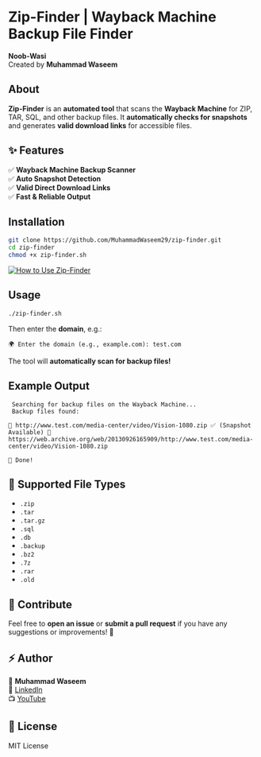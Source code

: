 
#  Zip-Finder | Wayback Machine Backup File Finder

 **Noob-Wasi**  
 Created by **Muhammad Waseem**  

##  About
**Zip-Finder** is an **automated tool** that scans the **Wayback Machine** for ZIP, TAR, SQL, and other backup files. It **automatically checks for snapshots** and generates **valid download links** for accessible files.  

## ✨ Features
✅ **Wayback Machine Backup Scanner**  
✅ **Auto Snapshot Detection**  
✅ **Valid Direct Download Links**  
✅ **Fast & Reliable Output**  

##  Installation
```bash
git clone https://github.com/MuhammadWaseem29/zip-finder.git
cd zip-finder
chmod +x zip-finder.sh
```

[![How to Use Zip-Finder](https://img.youtube.com/vi/1gktJl850zw/0.jpg)](https://www.youtube.com/watch?v=1gktJl850zw)



##  Usage
```bash
./zip-finder.sh
```
Then enter the **domain**, e.g.:  
```
🌍 Enter the domain (e.g., example.com): test.com
```
The tool will **automatically scan for backup files!**  

##  Example Output
```
 Searching for backup files on the Wayback Machine...
 Backup files found:

📁 http://www.test.com/media-center/video/Vision-1080.zip ✅ (Snapshot Available) 🔗 https://web.archive.org/web/20130926165909/http://www.test.com/media-center/video/Vision-1080.zip

🎉 Done!
```

## 🎯 Supported File Types
- `.zip`
- `.tar`
- `.tar.gz`
- `.sql`
- `.db`
- `.backup`
- `.bz2`
- `.7z`
- `.rar`
- `.old`

## 🎁 Contribute
Feel free to **open an issue** or **submit a pull request** if you have any suggestions or improvements! 🚀  

## ⚡ Author
👤 **Muhammad Waseem**  
🔗 [LinkedIn](https://www.linkedin.com/in/muhammadwaseem11)  
📺 [YouTube](https://www.youtube.com/@MuhammadWaseem)  

## 📜 License
MIT License  
